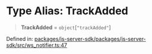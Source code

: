 # Type Alias: TrackAdded

> **TrackAdded** = `object`\[`"trackAdded"`\]

Defined in: [packages/js-server-sdk/packages/js-server-sdk/src/ws\_notifier.ts:47](https://github.com/fishjam-cloud/js-server-sdk/blob/e133f8a6825619e67537d43e8483134d23c7dce1/packages/js-server-sdk/src/ws_notifier.ts#L47)
